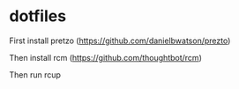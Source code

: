 dotfiles
========

First install pretzo (https://github.com/danielbwatson/prezto)

Then install rcm (https://github.com/thoughtbot/rcm)

Then run rcup
